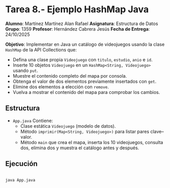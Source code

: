 # Tarea 8.- Ejemplo HashMap Java

**Alumno**: Martínez Martínez Alan Rafael
**Asignatura**: Estructura de Datos
**Grupo**: 1359
**Profesor**: Hernández Cabrera Jesús
**Fecha de Entrega**: 24/10/2025

**Objetivo**: Implementar en Java un catálogo de videojuegos usando la clase `HashMap` de la API Collections que:
- Defina una clase propia `Videojuego` con `titulo`, `estudio`, `anio` e `id`.
- Inserte 10 objetos `Videojuego` en un `HashMap<String, Videojuego>` usando `put`.
- Muestre el contenido completo del mapa por consola.
- Obtenga el valor de dos elementos previamente insertados con `get`.
- Elimine dos elementos a elección con `remove`.
- Vuelva a mostrar el contenido del mapa para comprobar los cambios.

## Estructura
- `App.java`
  Contiene:
  - Clase estática `Videojuego` (modelo de datos).
  - Método `imprimir(Map<String, Videojuego>)` para listar pares clave–valor.
  - Método `main` que crea el mapa, inserta los 10 videojuegos, consulta dos, elimina dos y muestra el catálogo antes y después.

## Ejecución
```bash

java App.java

